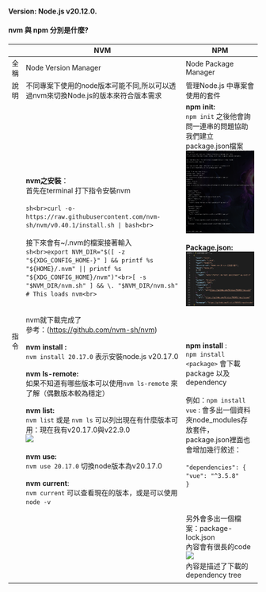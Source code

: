 #### Version:  Node.js v20.12.0.

#### nvm 與 npm 分別是什麼?


|     | NVM                                                                                                                                                                                                                                                                                                                                                                                                                                                                                                                                                                                                                                                                                                                                                                                                                           | NPM                                                                                                                                                                                                                                                                                                                                                                                                                                                                                |
| --- | ----------------------------------------------------------------------------------------------------------------------------------------------------------------------------------------------------------------------------------------------------------------------------------------------------------------------------------------------------------------------------------------------------------------------------------------------------------------------------------------------------------------------------------------------------------------------------------------------------------------------------------------------------------------------------------------------------------------------------------------------------------------------------------------------------------------------------- | ---------------------------------------------------------------------------------------------------------------------------------------------------------------------------------------------------------------------------------------------------------------------------------------------------------------------------------------------------------------------------------------------------------------------------------------------------------------------------------- |
| 全稱  | Node Version Manager                                                                                                                                                                                                                                                                                                                                                                                                                                                                                                                                                                                                                                                                                                                                                                                                          | Node Package Manager                                                                                                                                                                                                                                                                                                                                                                                                                                                               |
| 說明  | 不同專案下使用的node版本可能不同,所以可以透過nvm來切換Node.js的版本來符合版本需求                                                                                                                                                                                                                                                                                                                                                                                                                                                                                                                                                                                                                                                                                                                                                                              | 管理Node.js 中專案會使用的套件                                                                                                                                                                                                                                                                                                                                                                                                                                                                |
| 指令  | **nvm之安裝**：<br>首先在terminal 打下指令安裝nvm<br><br>```sh<br>curl -o- https://raw.githubusercontent.com/nvm-sh/nvm/v0.40.1/install.sh \| bash<br>```<br><br>接下來會有~/.nvm的檔案接著輸入<br>```sh<br>export NVM_DIR="$([ -z "${XDG_CONFIG_HOME-}" ] && printf %s "${HOME}/.nvm" \|\| printf %s "${XDG_CONFIG_HOME}/nvm")"<br>[ -s "$NVM_DIR/nvm.sh" ] && \. "$NVM_DIR/nvm.sh" # This loads nvm<br>```<br><br><br>nvm就下載完成了<br>參考：(https://github.com/nvm-sh/nvm)<br><br>**nvm install :**<br>`nvm install 20.17.0` 表示安裝node.js v20.17.0<br><br>**nvm ls-remote:**<br>如果不知道有哪些版本可以使用`nvm ls-remote` 來了解（偶數版本較為穩定）<br><br>**nvm list:**<br>`nvm list` 或是 `nvm ls` 可以列出現在有什麼版本可用：現在我有v20.17.0與v22.9.0<br>![](03.png)<br><br>**nvm use:**<br>`nvm use 20.17.0` 切換node版本為v20.17.0<br><br>**nvm current**:<br>`nvm current` 可以查看現在的版本，或是可以使用`node -v` | **npm init:** <br>`npm init` 之後他會詢問一連串的問題協助我們建立package.json檔案<br>![](image/npm_init.png)<br><br>**Package.json:**<br>![](image/04.png)<br><br><br><br><br>**npm install** :<br>`npm install <package>`  會下載 package 以及 dependency<br><br>例如：`npm install vue` : 會多出一個資料夾node_modules存放套件，package.json裡面也會增加幾行敘述：<br><br>`"dependencies": {`<br>    `"vue": "^3.5.8"`<br>  `}`<br><br><br><br>另外會多出一個檔案：package-lock.json<br>內容會有很長的code<br>![](02.png)<br>內容是描述了下載的dependency tree |
|     |                                                                                                                                                                                                                                                                                                                                                                                                                                                                                                                                                                                                                                                                                                                                                                                                                               |                                                                                                                                                                                                                                                                                                                                                                                                                                                                                    |
